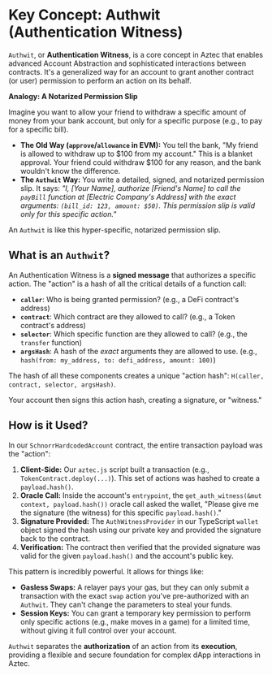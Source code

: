# Key Concept: Authwit (Authentication Witness)

`Authwit`, or **Authentication Witness**, is a core concept in Aztec that enables advanced Account Abstraction and sophisticated interactions between contracts. It's a generalized way for an account to grant another contract (or user) permission to perform an action on its behalf.

**Analogy: A Notarized Permission Slip**

Imagine you want to allow your friend to withdraw a specific amount of money from your bank account, but only for a specific purpose (e.g., to pay for a specific bill).

-   **The Old Way (`approve`/`allowance` in EVM):** You tell the bank, "My friend is allowed to withdraw up to $100 from my account." This is a blanket approval. Your friend could withdraw $100 for any reason, and the bank wouldn't know the difference.
-   **The `Authwit` Way:** You write a detailed, signed, and notarized permission slip. It says: *"I, [Your Name], authorize [Friend's Name] to call the `payBill` function at [Electric Company's Address] with the exact arguments: `(bill_id: 123, amount: $50)`. This permission slip is valid only for this specific action."*

An `Authwit` is like this hyper-specific, notarized permission slip.

## What is an `Authwit`?

An Authentication Witness is a **signed message** that authorizes a specific action. The "action" is a hash of all the critical details of a function call:
-   **`caller`**: Who is being granted permission? (e.g., a DeFi contract's address)
-   **`contract`**: Which contract are they allowed to call? (e.g., a Token contract's address)
-   **`selector`**: Which specific function are they allowed to call? (e.g., the `transfer` function)
-   **`argsHash`**: A hash of the *exact* arguments they are allowed to use. (e.g., `hash(from: my_address, to: defi_address, amount: 100)`)

The hash of all these components creates a unique "action hash": `H(caller, contract, selector, argsHash)`.

Your account then signs this action hash, creating a signature, or "witness."

## How is it Used?

In our `SchnorrHardcodedAccount` contract, the entire transaction payload was the "action":

1.  **Client-Side:** Our `aztec.js` script built a transaction (e.g., `TokenContract.deploy(...)`). This set of actions was hashed to create a `payload.hash()`.
2.  **Oracle Call:** Inside the account's `entrypoint`, the `get_auth_witness(&mut context, payload.hash())` oracle call asked the wallet, "Please give me the signature (the witness) for this specific `payload.hash()`."
3.  **Signature Provided:** The `AuthWitnessProvider` in our TypeScript `wallet` object signed the hash using our private key and provided the signature back to the contract.
4.  **Verification:** The contract then verified that the provided signature was valid for the given `payload.hash()` and the account's public key.

This pattern is incredibly powerful. It allows for things like:
- **Gasless Swaps:** A relayer pays your gas, but they can only submit a transaction with the exact `swap` action you've pre-authorized with an `Authwit`. They can't change the parameters to steal your funds.
- **Session Keys:** You can grant a temporary key permission to perform only specific actions (e.g., make moves in a game) for a limited time, without giving it full control over your account.

`Authwit` separates the **authorization** of an action from its **execution**, providing a flexible and secure foundation for complex dApp interactions in Aztec. 